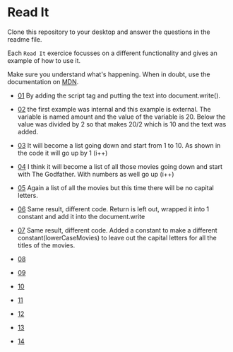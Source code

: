 # Read It

Clone this repository to your desktop and answer the questions in the readme file. 

Each `Read It` exercice focusses on a different functionality and gives an example of how to use it.

Make sure you understand what's happening. When in doubt, use the documentation on [MDN](https://developer.mozilla.org/bm/).



* [01](./01/) By adding the script tag and putting the text into document.write().

* [02](./02/) the first example was internal and this example is external. The variable is named amount and the value of the variable is 20. Below the value was divided by 2 so that makes 20/2 which is 10 and the text was added. 

* [03](./03/) It will become a list going down and start from 1 to 10. As shown in the code it will go up by 1 (i++)

* [04](./04/) I think it will become a list of all those movies going down and start with The Godfather. With numbers as well go up (i++)

* [05](./05/) Again a list of all the movies but this time there will be no capital letters.

* [06](./06/)  Same result, different code. Return is left out, wrapped it into 1 constant and add it into the document.write

* [07](./07/) Same result, different code. Added a constant to make a different constant(lowerCaseMovies) to leave out the capital letters for all the titles of the movies.

* [08](./08/)
* [09](./09/)
* [10](./10/)
* [11](./11/)
* [12](./12/)
* [13](./13/)
* [14](./14/)